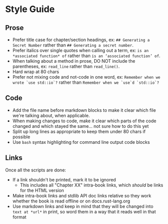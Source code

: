 # Style Guide

## Prose

* Prefer title case for chapter/section headings, ex: `## Generating a Secret
Number` rather than `## Generating a secret number`.
* Prefer italics over single quotes when calling out a term, ex: `is an
*associated function* of` rather than `is an ‘associated function’ of`.
* When talking about a method in prose, DO NOT include the parentheses, ex: `read_line` rather than `read_line()`.
* Hard wrap at 80 chars
* Prefer not mixing code and not-code in one word, ex: ``Remember when we wrote
`use std::io`?`` rather than ``Remember when we `use`d `std::io`?``

## Code

* Add the file name before markdown blocks to make it clear which file we're talking about, when applicable.
* When making changes to code, make it clear which parts of the code changed and which stayed the same... not sure how to do this yet
* Split up long lines as appropriate to keep them under 80 chars if possible
* Use `bash` syntax highlighting for command line output code blocks

## Links

Once all the scripts are done:

* If a link shouldn't be printed, mark it to be ignored
  * This includes all "Chapter XX" intra-book links, which *should* be links for the HTML version
* Make intra-book links and stdlib API doc links relative so they work whether the book is read offline or on docs.rust-lang.org
* Use markdown links and keep in mind that they will be changed into `text at
*url*` in print, so word them in a way that it reads well in that format
